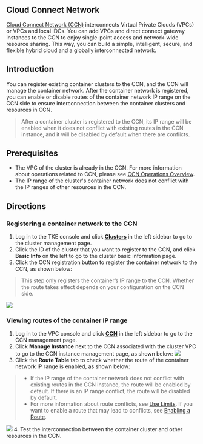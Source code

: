 ## Cloud Connect Network
[Cloud Connect Network (CCN)](https://intl.cloud.tencent.com/document/product/1003/30049) interconnects Virtual Private Clouds (VPCs) or VPCs and local IDCs. You can add VPCs and direct connect gateway instances to the CCN to enjoy single-point access and network-wide resource sharing. This way, you can build a simple, intelligent, secure, and flexible hybrid cloud and a globally interconnected network.


## Introduction
You can register existing container clusters to the CCN, and the CCN will manage the container network. After the container network is registered, you can enable or disable routes of the container network IP range on the CCN side to ensure interconnection between the container clusters and resources in CCN.
> After a container cluster is registered to the CCN, its IP range will be enabled when it does not conflict with existing routes in the CCN instance, and it will be disabled by default when there are conflicts.





## Prerequisites
- The VPC of the cluster is already in the CCN. For more information about operations related to CCN, please see [CCN Operations Overview](https://intl.cloud.tencent.com/document/product/1003/30061).
- The IP range of the cluster's container network does not conflict with the IP ranges of other resources in the CCN.


## Directions

### Registering a container network to the CCN
1. Log in to the TKE console and click **[Clusters](https://console.cloud.tencent.com/tke2/cluster)** in the left sidebar to go to the cluster management page.
2. Click the ID of the cluster that you want to register to the CCN, and click **Basic Info** on the left to go to the cluster basic information page.
3. Click the CCN registration button to register the container network to the CCN, as shown below:
> This step only registers the container’s IP range to the CCN. Whether the route takes effect depends on your configuration on the CCN side.

![](https://main.qcloudimg.com/raw/ff0a346802069809892bf0241d64687d.png)




### Viewing routes of the container IP range
1. Log in to the VPC console and click **[CCN](https://console.qcloud.com/vpc/ccn)** in the left sidebar to go to the CCN management page.
2. Click **Manage Instance** next to the CCN associated with the cluster VPC to go to the CCN instance management page, as shown below:
![](https://main.qcloudimg.com/raw/49143db7cbcabe993574eb670256cab0.png)
3. Click the **Route Table** tab to check whether the route of the container network IP range is enabled, as shown below:
>
>- If the IP range of the container network does not conflict with existing routes in the CCN instance, the route will be enabled by default. If there is an IP range conflict, the route will be disabled by default.
>- For more information about route conflicts, see [Use Limits](https://intl.cloud.tencent.com/document/product/1003/30052). If you want to enable a route that may lead to conflicts, see [Enabling a Route](https://intl.cloud.tencent.com/document/product/1003/30069).

![](https://main.qcloudimg.com/raw/d28a8232ed5b4e33aa51768d08d604d3.png)
4. Test the interconnection between the container cluster and other resources in the CCN.








